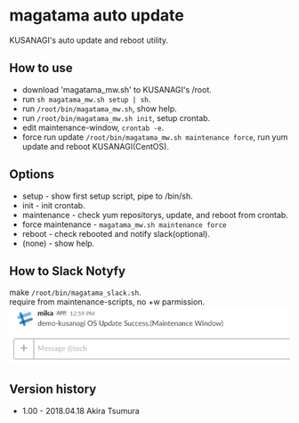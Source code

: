 # magatama auto update
KUSANAGI's auto update and reboot utility.

## How to use
- download 'magatama_mw.sh' to KUSANAGI's /root.
- run `sh magatama_mw.sh setup | sh`.
- run `/root/bin/magatama_mw.sh`, show help.
- run `/root/bin/magatama_mw.sh init`, setup crontab.
- edit maintenance-window, `crontab -e`.
- force run update `/root/bin/magatama_mw.sh maintenance force`, run yum update and reboot KUSANAGI(CentOS).

## Options
- setup - show first setup script, pipe to /bin/sh.
- init - init crontab.
- maintenance - check yum repositorys, update, and reboot from crontab. 
- force maintenance - `magatama_mw.sh maintenance force`
- reboot - check rebooted and notify slack(optional).
- (none) - show help.

## How to Slack Notyfy
make `/root/bin/magatama_slack.sh`.  
require from maintenance-scripts, no +w parmission.  
![Slack Notify Sample](./img-README/img-slack-notify-sample.png)

## Version history
- 1.00 - 2018.04.18 Akira Tsumura
